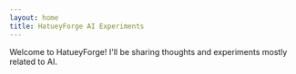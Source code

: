 ```yaml
---
layout: home
title: HatueyForge AI Experiments 
---
```


Welcome to HatueyForge! I'll be sharing thoughts and experiments mostly related to AI.
